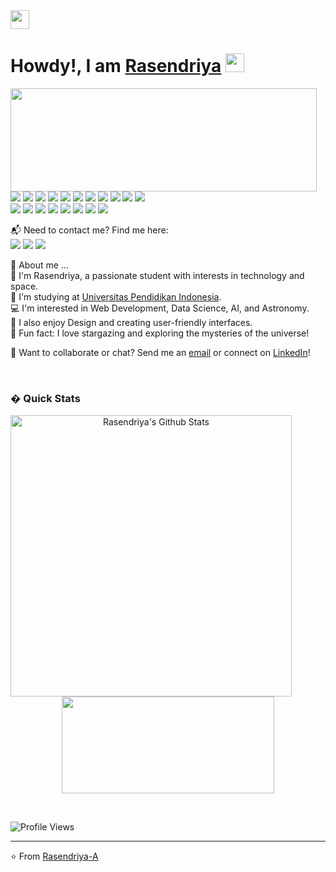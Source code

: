 <img width="30px" margin="0px" src="https://raw.gitcontent.com/ABSphreak/ABSphreak/master/gifs/Hi.gif">
<h1>Howdy!, I am <a href="https://github.com/Rasendriya-A">Rasendriya</a> <img height="30px" src="https://emojis.slackmojis.com/emojis/images/1531849430/4246/blob-sunglasses.gif?1531849430"></h1>


<p>
  <img align="left" width="490" height="165" src="https://github-readme-stats.vercel.app/api?username=Rasendriya-A&show_icons=true&hide_border=false&line_height=20&title_color=f69673&icon_color=1b93c9&show_owner=true"/>
  <p>
    <img src="https://img.shields.io/badge/-Visual%20Studio%20Code-23A9F2?style=flat-square&logo=Visual%20Studio%20Code&logoColor=white"/>
    <img src="https://img.shields.io/badge/-Github-181717?style=flat-square&logo=GitHub&logoColor=white"/>
    <img src="https://img.shields.io/badge/-Git-F44D27?style=flat-square&logo=Git&logoColor=white"/>
    <img src="https://img.shields.io/badge/-NPM-CB3837?style=flat-square&logo=NPM&logoColor=white"/>
    <img src="https://img.shields.io/badge/-Python-3776AB?style=flat-square&logo=Python&logoColor=white"/>
    <img src="https://img.shields.io/badge/-JavaScript-F7DF1E?style=flat-square&logo=JavaScript&logoColor=black"/>
    <img src="https://img.shields.io/badge/-React-61DAFB?style=flat-square&logo=React&logoColor=black"/>
    <img src="https://img.shields.io/badge/-Node.js-339933?style=flat-square&logo=Node.js&logoColor=white"/>
    <img src="https://img.shields.io/badge/-HTML5-E34F26?style=flat-square&logo=HTML5&logoColor=white"/>
    <img src="https://img.shields.io/badge/-CSS3-1572B6?style=flat-square&logo=CSS3&logoColor=white"/>
    <img src="https://img.shields.io/badge/-TensorFlow-FF6F00?style=flat-square&logo=TensorFlow&logoColor=white"/><br/>
    <img src="https://img.shields.io/badge/-Jupyter-F37626?style=flat-square&logo=Jupyter&logoColor=white"/>
    <img src="https://img.shields.io/badge/-Pandas-150458?style=flat-square&logo=Pandas&logoColor=white"/>
    <img src="https://img.shields.io/badge/-NumPy-013243?style=flat-square&logo=NumPy&logoColor=white"/>
    <img src="https://img.shields.io/badge/-Figma-F24E1E?style=flat-square&logo=Figma&logoColor=white"/>
    <img src="https://img.shields.io/badge/-Adobe%20Photoshop-31A8FF?style=flat-square&logo=Adobe%20Photoshop&logoColor=white"/>
    <img src="https://img.shields.io/badge/-Canva-00C4CC?style=flat-square&logo=Canva&logoColor=white"/>
    <img src="https://img.shields.io/badge/-Windows-0078D6?style=flat-square&logo=Windows&logoColor=white"/>
    <img src="https://img.shields.io/badge/-Notion-000000?style=flat-square&logo=Notion&logoColor=white"/>
  </p>
</p>
<p>
  📬 Need to contact me? Find me here:<br/>
  <a href="mailto:rasendriyaa@upi.edu?subject=[GitHub]%20Contact&body=Hello%20Rasendriya%2C%0A%0AI%20found%20your%20GitHub%20profile%20and%20wanted%20to%20reach%20out%20..."><img src="https://img.shields.io/badge/email-D14836.svg?style=for-the-badge&logo=GMail&logoColor=white"/></a>
  <a href="https://www.linkedin.com/in/Rasendriyaa/"><img src="https://img.shields.io/badge/linkedin-0077B5.svg?style=for-the-badge&logo=linkedin&logoColor=white"/></a>
  <a href="https://github.com/Rasendriya-A"><img src="https://img.shields.io/badge/github-181717.svg?style=for-the-badge&logo=github&logoColor=white"/></a>
</p>
<p>
  🌟 About me ...<br/>
  🧔 I'm <bold>Rasendriya</bold>, a passionate student with interests in technology and space.<br/>
  🏫 I'm studying at <a href="https://www.upi.edu/">Universitas Pendidikan Indonesia</a>.<br/>
  💻 I'm interested in <bold>Web Development</bold>, <bold>Data Science</bold>, <bold>AI</bold>, and <bold>Astronomy</bold>.<br/>
  🎨 I also enjoy <bold>Design</bold> and creating user-friendly interfaces.<br/>
  🌌 Fun fact: I love stargazing and exploring the mysteries of the universe!
</p>
<p>
  🔗 Want to collaborate or chat? Send me an <a href="mailto:rasendriyaa@upi.edu?subject=[GitHub]%20Contact&body=Hello%20Rasendriya%2C%0A%0AI%20found%20your%20GitHub%20profile%20and%20wanted%20to%20reach%20out%20...">email</a> or connect on <a href="https://www.linkedin.com/in/Rasendriyaa/">LinkedIn</a>!
</p><br/>

### � Quick Stats
<p align="center">
<img width="450" align="left" src="https://github-readme-stats.vercel.app/api?username=Rasendriya-A&show_icons=true&line_height=21&theme=react" alt="Rasendriya's Github Stats" />
<img width="340" height="155" align="center" src="https://github-readme-stats.vercel.app/api/top-langs/?username=Rasendriya-A&langs_count=6&theme=react&line_height=27&layout=compact" />
</p>

<br clear="both" />

![Profile Views](https://komarev.com/ghpvc/?username=Rasendriya-A)

---

⭐️ From [Rasendriya-A](https://github.com/Rasendriya-A)

<!--
**Rasendriya-A/Rasendriya-A** is a ✨ _special_ ✨ repository because its `README.md` (this file) appears on your GitHub profile.
-->
<!--
**Rasendriya-A/Rasendriya-A** is a ✨ _special_ ✨ repository because its `README.md` (this file) appears on your GitHub profile.

Here are some ideas to get you started:

- 🔭 I’m currently working on ...
- 🌱 I’m currently learning ...
- 👯 I’m looking to collaborate on ...
- 🤔 I’m looking for help with ...
- 💬 Ask me about ...
- 📫 How to reach me: ...
- 😄 Pronouns: ...
- ⚡ Fun fact: ...
-->
